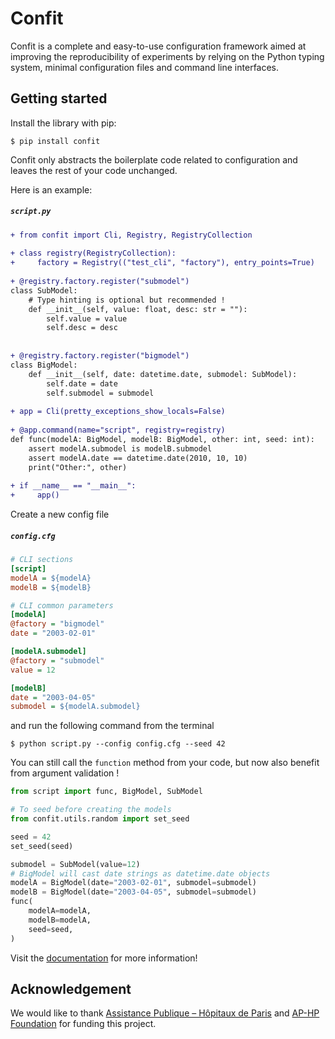 # Confit

Confit is a complete and easy-to-use configuration framework aimed at improving the reproducibility
of experiments by relying on the Python typing system, minimal configuration files and
command line interfaces.

## Getting started

Install the library with pip:

<div class="termy">

```console
$ pip install confit
```

</div>

Confit only abstracts the boilerplate code related to configuration and
leaves the rest of your code unchanged.

Here is an example:

<h5 a><strong><code>script.py</code></strong></h5>

```diff
+ from confit import Cli, Registry, RegistryCollection
  
+ class registry(RegistryCollection):
+     factory = Registry(("test_cli", "factory"), entry_points=True)
 
+ @registry.factory.register("submodel")
class SubModel:
    # Type hinting is optional but recommended !
    def __init__(self, value: float, desc: str = ""):
        self.value = value
        self.desc = desc
 
 
+ @registry.factory.register("bigmodel")
class BigModel:
    def __init__(self, date: datetime.date, submodel: SubModel):
        self.date = date
        self.submodel = submodel
 
+ app = Cli(pretty_exceptions_show_locals=False)
 
+ @app.command(name="script", registry=registry)
def func(modelA: BigModel, modelB: BigModel, other: int, seed: int):
    assert modelA.submodel is modelB.submodel
    assert modelA.date == datetime.date(2010, 10, 10)
    print("Other:", other)
 
+ if __name__ == "__main__":
+     app()
```


Create a new config file

<h5 a><strong><code>config.cfg</code></strong></h5>

```ini
# CLI sections
[script]
modelA = ${modelA}
modelB = ${modelB}

# CLI common parameters
[modelA]
@factory = "bigmodel"
date = "2003-02-01"

[modelA.submodel]
@factory = "submodel"
value = 12

[modelB]
date = "2003-04-05"
submodel = ${modelA.submodel}
```

and run the following command from the terminal

<div class="termy">

```console
$ python script.py --config config.cfg --seed 42
```

</div>

You can still call the `function` method from your code, but now also benefit from
argument validation !

```python
from script import func, BigModel, SubModel

# To seed before creating the models
from confit.utils.random import set_seed

seed = 42
set_seed(seed)

submodel = SubModel(value=12)
# BigModel will cast date strings as datetime.date objects
modelA = BigModel(date="2003-02-01", submodel=submodel)
modelB = BigModel(date="2003-04-05", submodel=submodel)
func(
    modelA=modelA,
    modelB=modelA,
    seed=seed,
)
```


Visit the [documentation](https://datasciencetools-pages.eds.aphp.fr/confit) for more information!

## Acknowledgement

We would like to thank [Assistance Publique – Hôpitaux de Paris](https://www.aphp.fr/)
and [AP-HP Foundation](https://fondationrechercheaphp.fr/) for funding this project.
